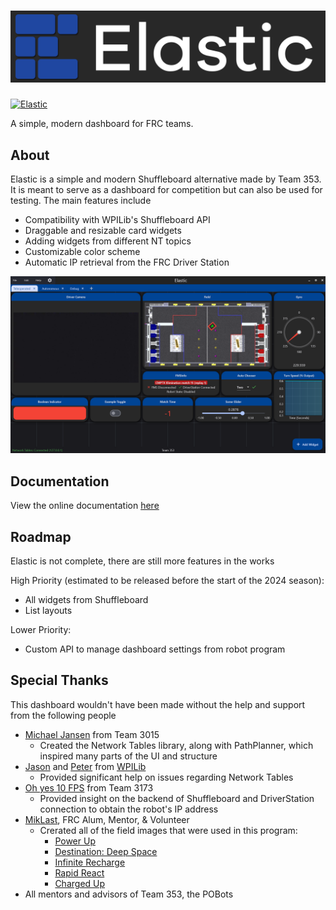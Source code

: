 # ![Elastic Logo](assets/logos/logo_full.png)

[![Elastic](https://github.com/Gold872/elastic-dashboard/actions/workflows/elastic-ci.yml/badge.svg)](https://github.com/Gold872/elastic-dashboard/actions/workflows/elastic-ci.yml)

A simple, modern dashboard for FRC teams.

## About

Elastic is a simple and modern Shuffleboard alternative made by Team 353. It is meant to serve as a dashboard for competition but can also be used for testing. The main features include

- Compatibility with WPILib's Shuffleboard API
- Draggable and resizable card widgets
- Adding widgets from different NT topics
- Customizable color scheme
- Automatic IP retrieval from the FRC Driver Station

![Example Layout](/screenshots/example_layout.png)

## Documentation
View the online documentation [here](https://github.com/Gold872/elastic-dashboard/wiki)

## Roadmap

Elastic is not complete, there are still more features in the works

High Priority (estimated to be released before the start of the 2024 season):
* All widgets from Shuffleboard
* List layouts

Lower Priority:
* Custom API to manage dashboard settings from robot program

## Special Thanks

This dashboard wouldn't have been made without the help and support from the following people

* [Michael Jansen](https://github.com/mjansen4857) from Team 3015
    * Created the Network Tables library, along with PathPlanner, which inspired many parts of the UI and structure
* [Jason](https://github.com/jasondaming) and [Peter](https://github.com/PeterJohnson) from [WPILib](https://wpilib.org)
    * Provided significant help on issues regarding Network Tables
* [Oh yes 10 FPS](https://github.com/oh-yes-0-fps) from Team 3173
    * Provided insight on the backend of Shuffleboard and DriverStation connection to obtain the robot's IP address
* [MikLast](https://www.chiefdelphi.com/u/MikLast), FRC Alum, Mentor, & Volunteer
    * Crerated all of the field images that were used in this program:
        * [Power Up](https://www.chiefdelphi.com/t/pic-top-down-orthographic-view-of-the-field/161896)
        * [Destination: Deep Space](https://www.chiefdelphi.com/t/8k-2019-top-down-orthographic-field-views/337019)
        * [Infinite Recharge](https://www.chiefdelphi.com/t/2020-top-down-orthographic-field-views/369892)
        * [Rapid React](https://www.chiefdelphi.com/t/2022-top-down-field-renders/399031)
        * [Charged Up](https://www.chiefdelphi.com/t/2023-top-down-field-renders/421365)
* All mentors and advisors of Team 353, the POBots